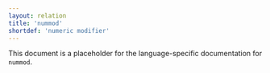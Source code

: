 ```yaml
---
layout: relation
title: 'nummod'
shortdef: 'numeric modifier'
---
```


This document is a placeholder for the language-specific documentation
for `nummod`.
